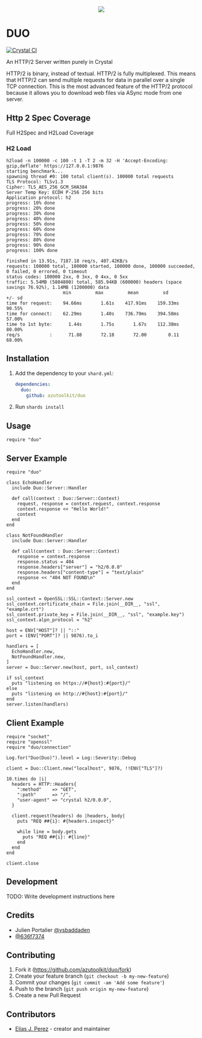 <div style="text-align:center"><img src="https://raw.githubusercontent.com/azutoolkit/duo/main/duo.png" /></div>

# DUO

[![Crystal CI](https://github.com/azutoolkit/duo/actions/workflows/crystal.yml/badge.svg?branch=main)](https://github.com/azutoolkit/duo/actions/workflows/crystal.yml)

An HTTP/2 Server written purely in Crystal

HTTP/2 is binary, instead of textual. HTTP/2 is fully multiplexed. This means that HTTP/2 can send multiple requests for data in parallel over a single TCP connection. This is the most advanced feature of the HTTP/2 protocol because it allows you to download web files via ASync mode from one server.

## Http 2 Spec Coverage

Full H2Spec and H2Load Coverage

### H2 Load

```crystal
h2load -n 100000 -c 100 -t 1 -T 2 -m 32 -H 'Accept-Encoding: gzip,deflate' https://127.0.0.1:9876
starting benchmark...
spawning thread #0: 100 total client(s). 100000 total requests
TLS Protocol: TLSv1.3
Cipher: TLS_AES_256_GCM_SHA384
Server Temp Key: ECDH P-256 256 bits
Application protocol: h2
progress: 10% done
progress: 20% done
progress: 30% done
progress: 40% done
progress: 50% done
progress: 60% done
progress: 70% done
progress: 80% done
progress: 90% done
progress: 100% done

finished in 13.91s, 7187.18 req/s, 407.42KB/s
requests: 100000 total, 100000 started, 100000 done, 100000 succeeded, 0 failed, 0 errored, 0 timeout
status codes: 100000 2xx, 0 3xx, 0 4xx, 0 5xx
traffic: 5.54MB (5804800) total, 585.94KB (600000) headers (space savings 76.92%), 1.14MB (1200000) data
                     min         max         mean         sd        +/- sd
time for request:    94.66ms       1.61s    417.91ms    159.33ms    90.55%
time for connect:    62.29ms       1.40s    736.79ms    394.58ms    57.00%
time to 1st byte:      1.44s       1.75s       1.67s    112.38ms    80.00%
req/s           :      71.88       72.18       72.00        0.11    68.00%

```

## Installation

1. Add the dependency to your `shard.yml`:

   ```yaml
   dependencies:
     duo:
       github: azutoolkit/duo
   ```

2. Run `shards install`

## Usage

```crystal
require "duo"
```

## Server Example

```crystal
require "duo"

class EchoHandler
  include Duo::Server::Handler

  def call(context : Duo::Server::Context)
    request, response = context.request, context.response
    context.response << "Hello World!"
    context
  end
end

class NotFoundHandler
  include Duo::Server::Handler

  def call(context : Duo::Server::Context)
    response = context.response
    response.status = 404
    response.headers["server"] = "h2/0.0.0"
    response.headers["content-type"] = "text/plain"
    response << "404 NOT FOUND\n"
  end
end

ssl_context = OpenSSL::SSL::Context::Server.new
ssl_context.certificate_chain = File.join(__DIR__, "ssl", "example.crt")
ssl_context.private_key = File.join(__DIR__, "ssl", "example.key")
ssl_context.alpn_protocol = "h2"

host = ENV["HOST"]? || "::"
port = (ENV["PORT"]? || 9876).to_i

handlers = [
  EchoHandler.new,
  NotFoundHandler.new,
]
server = Duo::Server.new(host, port, ssl_context)

if ssl_context
  puts "listening on https://#{host}:#{port}/"
else
  puts "listening on http://#{host}:#{port}/"
end
server.listen(handlers)

```

## Client Example 

```crystal
require "socket"
require "openssl"
require "duo/connection"

Log.for("Duo(Duo)").level = Log::Severity::Debug

client = Duo::Client.new("localhost", 9876, !!ENV["TLS"]?)

10.times do |i|
  headers = HTTP::Headers{
    ":method"    => "GET",
    ":path"      => "/",
    "user-agent" => "crystal h2/0.0.0",
  }

  client.request(headers) do |headers, body|
    puts "REQ ##{i}: #{headers.inspect}"

    while line = body.gets
      puts "REQ ##{i}: #{line}"
    end
  end
end

client.close
```

## Development

TODO: Write development instructions here

## Credits

- Julien Portalier [@ysbaddaden](https://github.com/ysbaddaden)
- [@636f7374](https://github.com/636f7374) 

## Contributing

1. Fork it (<https://github.com/azutoolkit/duo/fork>)
2. Create your feature branch (`git checkout -b my-new-feature`)
3. Commit your changes (`git commit -am 'Add some feature'`)
4. Push to the branch (`git push origin my-new-feature`)
5. Create a new Pull Request

## Contributors

- [Elias J. Perez](https://github.com/eliasjpr) - creator and maintainer
